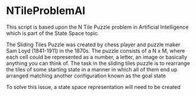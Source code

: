 # NTileProblemAI
This script is based upon the N Tile Puzzle problem in Artificial Intelligence which is part of the State Space topic.


The Sliding Tiles Puzzle was created by chess player and puzzle maker Sam Loyd (1841-1911) in the 1870s. The puzzle consists of a N x M, where each cell could be represented as a number, a letter, an image or basically anything you can think of.
The task in the sliding tiles puzzle is to rearrange the tiles of some starting state in a manner in which all of them end up arranged matching another configuration known as the goal state

To solve this issue, a state space representation will need to be created 
